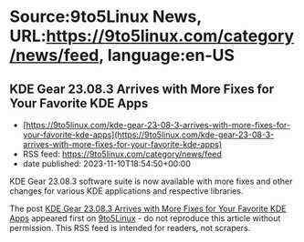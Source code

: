 # Source:9to5Linux News, URL:https://9to5linux.com/category/news/feed, language:en-US

## KDE Gear 23.08.3 Arrives with More Fixes for Your Favorite KDE Apps
 - [https://9to5linux.com/kde-gear-23-08-3-arrives-with-more-fixes-for-your-favorite-kde-apps](https://9to5linux.com/kde-gear-23-08-3-arrives-with-more-fixes-for-your-favorite-kde-apps)
 - RSS feed: https://9to5linux.com/category/news/feed
 - date published: 2023-11-10T18:54:50+00:00

<p>KDE Gear 23.08.3 software suite is now available with more fixes and other changes for various KDE applications and respective libraries.</p>
<p>The post <a href="https://9to5linux.com/kde-gear-23-08-3-arrives-with-more-fixes-for-your-favorite-kde-apps">KDE Gear 23.08.3 Arrives with More Fixes for Your Favorite KDE Apps</a> appeared first on <a href="https://9to5linux.com">9to5Linux</a> - do not reproduce this article without permission. This RSS feed is intended for readers, not scrapers.</p>

